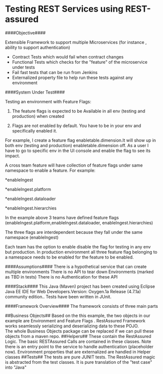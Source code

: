Testing REST Services using REST-assured
========================================================


####Objective####

Extensible Framework to support multiple Microservices (for instance , ability to support authentication)
* Contract Tests which would fail when contract changes
* Functional Tests which checks for the "feature" of the microservice under tests
* Fail fast tests that can be run from Jenkins 
* Externalized property file to help run these tests against any environment

####System Under Test####

Testing an environment with Feature Flags:

1) The feature flags is expected to be Available in all env (testing and production) when created

2) Flags are not enabled by default. You have to be in your env and specifically enabled it.

For example,
I create a feature flag enabletable.dimension.It will show up in both env (testing and production) enabletable.dimension  off. As a user I have to go to specific env in the UI console and enable the flag to see its impact.

A cross team feature will have collection of feature flags under same namespace to enable a feature. For example:

*enableIngest

*enableIngest.platform

*enableIngest.dataloader

*enableIngest.hierarchies

In the example above 3 teams have defined feature flags  (enableIngest.platform,enableIngest.dataloader, enableIngest.hierarchies)

The three flags are interdependent because they fall under the same namespace (enableIngest)

Each team has the option to enable disable the flag for testing in any env but production.
In production environment all three feature flag belonging to a namespace needs to be enabled for the feature to be enabled.

####Assumptions####
There is a hypothetical service that can create multiple environments
There is no API to tear down Environments (marked as TBD in tests) 
There is no  Authentication for these API


####Stack####
This Java (Maven) project has been created using Eclipse Java EE IDE for Web Developers.Version: Oxygen.1a Release (4.7.1a) community edition..
 Tests have been written in JUnit.


####Framework Overview####
The framework consists of three main parts

##Business Objects##
     Based on the this example, the two objects in our example are Environment and Feature Flags . 
     RestAssured Framework works seamlessly serializing and deserializing data to these POJO.  
     The whole Business Objects package can be replaced if we can pull these objects from a maven repo.
##Helpers## 
      These contain the RestAssured Logic. The basic RESTAssured Calls are contained in these classes.
      Note there is an entry point to the service to handle authentication (placeholder now).
      Environment properties that are externalized are handled in Helper classes
##Tests##
      The tests are pure JUNIT tests. The RestAssured magic is abstracted from the test classes. It is pure translation of the "test case" into "Java"
      
         
